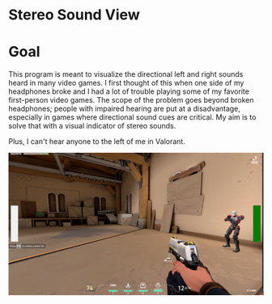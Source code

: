 # Stereo Sound View

# Goal
This program is meant to visualize the directional left and right sounds heard in many video games. I first thought of this when one side of my headphones broke and I had a lot of trouble playing some of my favorite first-person video games. The scope of the problem goes beyond broken headphones; people with impaired hearing are put at a disadvantage, especially in games where directional sound cues are critical. My aim is to solve that with a visual indicator of stereo sounds.

Plus, I can't hear anyone to the left of me in Valorant.

![alt text](Capture.PNG "Demo")
